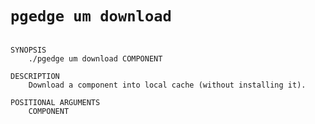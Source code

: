 # `pgedge um download`

```text

SYNOPSIS
    ./pgedge um download COMPONENT

DESCRIPTION
    Download a component into local cache (without installing it).

POSITIONAL ARGUMENTS
    COMPONENT

```
